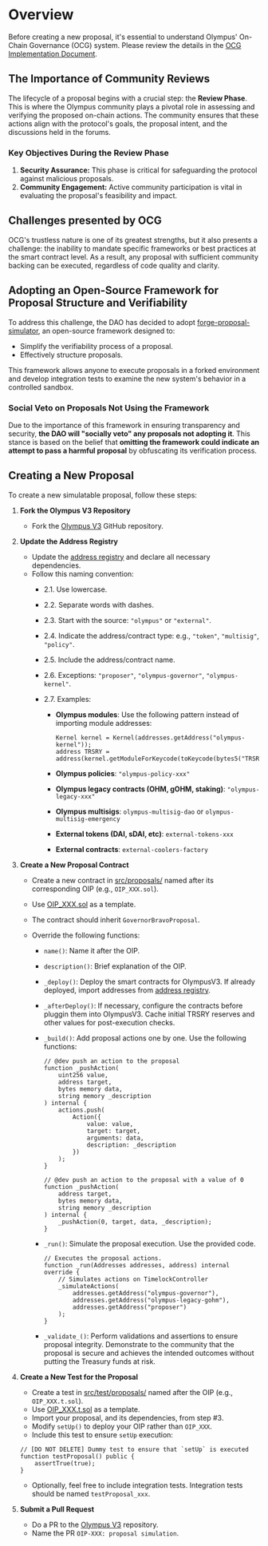 # Overview

Before creating a new proposal, it's essential to understand Olympus' On-Chain Governance (OCG) system. Please review the details in the [OCG Implementation Document](./OCG.md).

## The Importance of Community Reviews

The lifecycle of a proposal begins with a crucial step: the **Review Phase**. This is where the Olympus community plays a pivotal role in assessing and verifying the proposed on-chain actions. The community ensures that these actions align with the protocol's goals, the proposal intent, and the discussions held in the forums.

### Key Objectives During the Review Phase

1. **Security Assurance:** This phase is critical for safeguarding the protocol against malicious proposals.
2. **Community Engagement:** Active community participation is vital in evaluating the proposal's feasibility and impact.

## Challenges presented by OCG

OCG's trustless nature is one of its greatest strengths, but it also presents a challenge: the inability to mandate specific frameworks or best practices at the smart contract level. As a result, any proposal with sufficient community backing can be executed, regardless of code quality and clarity.

## Adopting an Open-Source Framework for Proposal Structure and Verifiability

To address this challenge, the DAO has decided to adopt [forge-proposal-simulator](https://solidity-labs.gitbook.io/forge-proposal-simulator/), an open-source framework designed to:

- Simplify the verifiability process of a proposal.
- Effectively structure proposals.

This framework allows anyone to execute proposals in a forked environment and develop integration tests to examine the new system's behavior in a controlled sandbox.

### Social Veto on Proposals Not Using the Framework

Due to the importance of this framework in ensuring transparency and security, **the DAO will "socially veto" any proposals not adopting it**. This stance is based on the belief that **omitting the framework could indicate an attempt to pass a harmful proposal** by obfuscating its verification process.

## Creating a New Proposal

To create a new simulatable proposal, follow these steps:

1. **Fork the Olympus V3 Repository**

    - Fork the [Olympus V3](https://github.com/OlympusDAO/olympus-v3) GitHub repository.

2. **Update the Address Registry**

    - Update the [address registry](./addresses.json) and declare all necessary dependencies.
    - Follow this naming convention:
        - 2.1. Use lowercase.
        - 2.2. Separate words with dashes.
        - 2.3. Start with the source: `"olympus"` or `"external"`.
        - 2.4. Indicate the address/contract type: e.g., `"token"`, `"multisig"`, `"policy"`.
        - 2.5. Include the address/contract name.
        - 2.6. Exceptions: `"proposer"`, `"olympus-governor"`, `"olympus-kernel"`.
        - 2.7. Examples:

            - **Olympus modules**: Use the following pattern instead of importing module addresses:

                ```solidity
                Kernel kernel = Kernel(addresses.getAddress("olympus-kernel"));
                address TRSRY = address(kernel.getModuleForKeycode(toKeycode(bytes5("TRSRY"))));
                ```
            - **Olympus policies**: `"olympus-policy-xxx"`
            - **Olympus legacy contracts (OHM, gOHM, staking)**: `"olympus-legacy-xxx"`
            - **Olympus multisigs**: `olympus-multisig-dao` or `olympus-multisig-emergency`
            - **External tokens (DAI, sDAI, etc)**: `external-tokens-xxx`
            - **External contracts**: `external-coolers-factory`

3. **Create a New Proposal Contract**

    - Create a new contract in [src/proposals/](./) named after its corresponding OIP (e.g., `OIP_XXX.sol`).
    - Use [OIP_XXX.sol](./OIP_XXX.sol) as a template.
    - The contract should inherit `GovernorBravoProposal`.
    - Override the following functions:

        - `name()`: Name it after the OIP.
        - `description()`: Brief explanation of the OIP.
        - `_deploy()`: Deploy the smart contracts for OlympusV3. If already deployed, import addresses from [address registry](./addresses.json).
        - `_afterDeploy()`: If necessary, configure the contracts before pluggin them into OlympusV3. Cache initial TRSRY reserves and other values for post-execution checks.
        - `_build()`: Add proposal actions one by one. Use the following functions:

            ```solidity
            // @dev push an action to the proposal
            function _pushAction(
                uint256 value,
                address target,
                bytes memory data,
                string memory _description
            ) internal {
                actions.push(
                    Action({
                        value: value,
                        target: target,
                        arguments: data,
                        description: _description
                    })
                );
            }

            // @dev push an action to the proposal with a value of 0
            function _pushAction(
                address target,
                bytes memory data,
                string memory _description
            ) internal {
                _pushAction(0, target, data, _description);
            }
            ```

        - `_run()`: Simulate the proposal execution. Use the provided code.

            ```solidity
            // Executes the proposal actions.
            function _run(Addresses addresses, address) internal override {
                // Simulates actions on TimelockController
                _simulateActions(
                    addresses.getAddress("olympus-governor"),
                    addresses.getAddress("olympus-legacy-gohm"),
                    addresses.getAddress("proposer")
                );
            }
            ```

        - `_validate_()`: Perform validations and assertions to ensure proposal integrity. Demonstrate to the community that the proposal is secure and achieves the intended outcomes without putting the Treasury funds at risk.

4. **Create a New Test for the Proposal**

    - Create a test in [src/test/proposals/](../test/proposals) named after the OIP (e.g., `OIP_XXX.t.sol`).
    - Use [OIP_XXX.t.sol](../test/proposals/OIP_XXX.t.sol) as a template.
    - Import your proposal, and its dependencies, from step #3.
    - Modify `setUp()` to deploy your OIP rather than `OIP_XXX`.
    - Include this test to ensure `setUp` execution:

    ```solidity
    // [DO NOT DELETE] Dummy test to ensure that `setUp` is executed
    function testProposal() public {
        assertTrue(true);
    }
    ```

    - Optionally, feel free to include integration tests. Integration tests should be named `testProposal_xxx`.

5. **Submit a Pull Request**
    - Do a PR to the [Olympus V3](https://github.com/OlympusDAO/olympus-v3) repository.
    - Name the PR `OIP-XXX: proposal simulation`.
